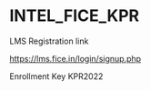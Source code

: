 # INTEL_FICE_KPR

LMS Registration link 

https://lms.fice.in/login/signup.php

Enrollment Key 
KPR2022
